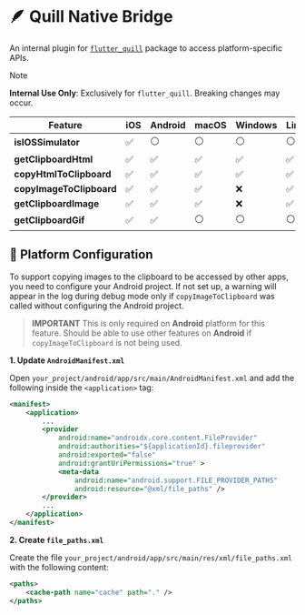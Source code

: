 # 🪶 Quill Native Bridge

An internal plugin for [`flutter_quill`](https://pub.dev/packages/flutter_quill) package to access platform-specific APIs.

> [!NOTE]
> **Internal Use Only**: Exclusively for `flutter_quill`. Breaking changes may occur.

| Feature                  | iOS  | Android | macOS | Windows | Linux | Web   |
|--------------------------|------|---------|-------|---------|-------|-------|
| **isIOSSimulator**        | ✅   | ⚪      | ⚪    | ⚪      | ⚪    | ⚪    |
| **getClipboardHtml**      | ✅   | ✅      | ✅    | ✅      | ✅    | ✅    |
| **copyHtmlToClipboard**   | ✅   | ✅      | ✅    | ✅      | ✅    | ✅    |
| **copyImageToClipboard**  | ✅   | ✅      | ✅    | ❌      | ✅    | ✅    |
| **getClipboardImage**     | ✅   | ✅      | ✅    | ❌      | ✅    | ✅    |
| **getClipboardGif**       | ✅   | ✅      | ⚪    | ⚪      | ⚪    | ⚪    |

## 🔧 Platform Configuration

To support copying images to the clipboard to be accessed by other apps, you need to configure your Android project.
If not set up, a warning will appear in the log during debug mode only
if `copyImageToClipboard` was called without configuring the Android project.

> **IMPORTANT**
> This is only required on **Android** platform for this feature.
> Should be able to use other features on **Android** if `copyImageToClipboard` is not being used.

**1. Update `AndroidManifest.xml`**

Open `your_project/android/app/src/main/AndroidManifest.xml` and add the following inside the `<application>` tag:

```xml
<manifest>
    <application>
        ...
        <provider
            android:name="androidx.core.content.FileProvider"
            android:authorities="${applicationId}.fileprovider"
            android:exported="false"
            android:grantUriPermissions="true" >
            <meta-data
                android:name="android.support.FILE_PROVIDER_PATHS"
                android:resource="@xml/file_paths" />
        </provider>
        ...
    </application>
</manifest>
```

**2. Create `file_paths.xml`**

Create the file `your_project/android/app/src/main/res/xml/file_paths.xml` with the following content:

```xml
<paths>
    <cache-path name="cache" path="." />
</paths>
```